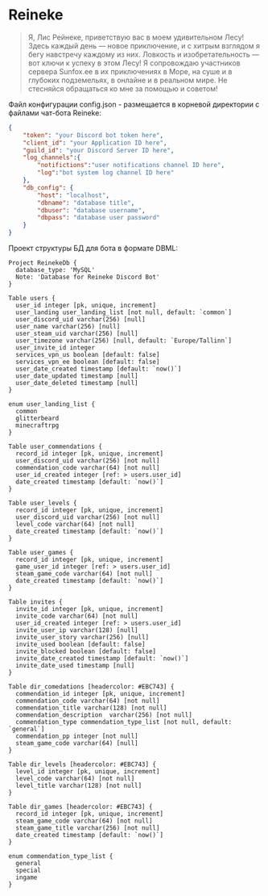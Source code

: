 # Reineke
> Я, Лис Рейнеке, приветствую вас в моем удивительном Лесу! Здесь каждый день — новое приключение, и  с хитрым взглядом я бегу навстречу каждому из них. Ловкость и изобретательность — вот ключи к успеху в этом Лесу!
> Я сопровождаю участников сервера Sunfox.ee в их приключениях в Море, на суше и в глубоких подземельях, в онлайне и в реальном мире. Не стесняйся обращаться ко мне за помощью и советом!

Файл конфигурации config.json - размещается в корневой директории с файлами чат-бота Reineke:
```json
{
    "token": "your Discord bot token here",
    "client_id": "your Application ID here",
    "guild_id": "your Discord Server ID here",
    "log_channels":{
        "notifictions":"user notifications channel ID here",
        "log":"bot system log channel ID here"
    },
    "db_config": {
        "host": "localhost",
        "dbname": "database title",
        "dbuser": "database username",
        "dbpass": "database user password"
    }
}
```

Проект структуры БД для бота в формате DBML:
```dbml
Project ReinekeDb {
  database_type: 'MySQL'
  Note: 'Database for Reineke Discord Bot'
}

Table users {
  user_id integer [pk, unique, increment]
  user_landing user_landing_list [not null, default: `common`]
  user_discord_uid varchar(256) [null]
  user_name varchar(256) [null]
  user_steam_uid varchar(256) [null]
  user_timezone varchar(256) [null, default: `Europe/Tallinn`]
  user_invite_id integer
  services_vpn_us boolean [default: false]
  services_vpn_ee boolean [default: false]
  user_date_created timestamp [default: `now()`]
  user_date_updated timestamp [null]
  user_date_deleted timestamp [null]
}

enum user_landing_list {
  common
  glitterbeard
  minecraftrpg
}

Table user_commendations {
  record_id integer [pk, unique, increment]
  user_discord_uid varchar(256) [not null]
  commendation_code varchar(64) [not null]
  user_id_created integer [ref: > users.user_id]
  date_created timestamp [default: `now()`]
}

Table user_levels {
  record_id integer [pk, unique, increment]
  user_discord_uid varchar(256) [not null]
  level_code varchar(64) [not null]
  date_created timestamp [default: `now()`]
}

Table user_games {
  record_id integer [pk, unique, increment]
  game_user_id integer [ref: > users.user_id]
  steam_game_code varchar(64) [not null]
  date_created timestamp [default: `now()`] 
}

Table invites {
  invite_id integer [pk, unique, increment]
  invite_code varchar(64) [not null]
  user_id_created integer [ref: > users.user_id]
  invite_user_ip varchar(128) [null]
  invite_user_story varchar(256) [null]
  invite_used boolean [default: false]
  invite_blocked boolean [default: false]
  invite_date_created timestamp [default: `now()`]
  invite_date_used timestamp [null]
}

Table dir_comedations [headercolor: #EBC743] {
  commendation_id integer [pk, unique, increment]
  commendation_code varchar(64) [not null]
  commendation_title varchar(128) [not null]
  commendation_description  varchar(256) [not null]
  commendation_type commendation_type_list [not null, default: `general`]
  commendation_pp integer [not null]
  steam_game_code varchar(64) [null]
}

Table dir_levels [headercolor: #EBC743] {
  level_id integer [pk, unique, increment]
  level_code varchar(64) [not null]
  level_title varchar(128) [not null]
}

Table dir_games [headercolor: #EBC743] {
  record_id integer [pk, unique, increment]
  steam_game_code varchar(64) [not null]
  steam_game_title varchar(256) [not null]
  date_created timestamp [default: `now()`]
}

enum commendation_type_list {
  general
  special
  ingame
}
```
